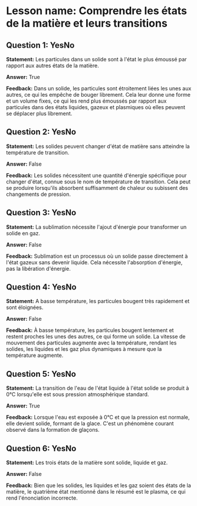 # Lesson name: Comprendre les états de la matière et leurs transitions

## Question 1: YesNo

**Statement:** Les particules dans un solide sont à l'état le plus émoussé par rapport aux autres états de la matière.

**Answer:** True

**Feedback:**
Dans un solide, les particules sont étroitement liées les unes aux autres, ce qui les empêche de bouger librement. Cela leur donne une forme et un volume fixes, ce qui les rend plus émoussés par rapport aux particules dans des états liquides, gazeux et plasmiques où elles peuvent se déplacer plus librement.


## Question 2: YesNo

**Statement:** Les solides peuvent changer d'état de matière sans atteindre la température de transition.

**Answer:** False

**Feedback:**
Les solides nécessitent une quantité d'énergie spécifique pour changer d'état, connue sous le nom de température de transition. Cela peut se produire lorsqu'ils absorbent suffisamment de chaleur ou subissent des changements de pression.


## Question 3: YesNo

**Statement:** La sublimation nécessite l'ajout d'énergie pour transformer un solide en gaz.

**Answer:** False

**Feedback:**
Sublimation est un processus où un solide passe directement à l'état gazeux sans devenir liquide. Cela nécessite l'absorption d'énergie, pas la libération d'énergie.


## Question 4: YesNo

**Statement:** A basse température, les particules bougent très rapidement et sont éloignées.

**Answer:** False

**Feedback:**
À basse température, les particules bougent lentement et restent proches les unes des autres, ce qui forme un solide. La vitesse de mouvement des particules augmente avec la température, rendant les solides, les liquides et les gaz plus dynamiques à mesure que la température augmente.


## Question 5: YesNo

**Statement:** La transition de l'eau de l'état liquide à l'état solide se produit à 0°C lorsqu'elle est sous pression atmosphérique standard.

**Answer:** True

**Feedback:**
Lorsque l'eau est exposée à 0°C et que la pression est normale, elle devient solide, formant de la glace. C'est un phénomène courant observé dans la formation de glaçons.


## Question 6: YesNo

**Statement:** Les trois états de la matière sont solide, liquide et gaz.

**Answer:** False

**Feedback:**
Bien que les solides, les liquides et les gaz soient des états de la matière, le quatrième état mentionné dans le résumé est le plasma, ce qui rend l'énonciation incorrecte.

